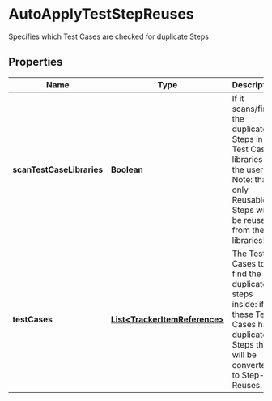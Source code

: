 

# AutoApplyTestStepReuses

Specifies which Test Cases are checked for duplicate Steps

## Properties

Name | Type | Description | Notes
------------ | ------------- | ------------- | -------------
**scanTestCaseLibraries** | **Boolean** | If it scans/finds the duplicate Steps in Test Case libraries of the user? Note: that only Reusable Steps will be reused from these libraries! |  [optional]
**testCases** | [**List&lt;TrackerItemReference&gt;**](TrackerItemReference.md) | The Test Cases to find the duplicated steps inside: if these Test Cases has duplicated Steps these will be converted to Step-Reuses. |  [optional]



